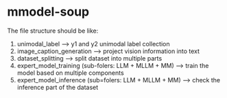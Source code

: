 # mmodel-soup

The file structure should be like:

1. unimodal_label --> y1 and y2 unimodal label collection
2. image_caption_generation --> project vision information into text
3. dataset_splitting --> split dataset into multiple parts
4. expert_model_training (sub-folers: LLM + MLLM + MM) --> train the model based on multiple components
5. expert_model_inference (sub=folers: LLM + MLLM + MM) --> check the inference part of the dataset

